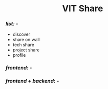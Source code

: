<h1 align="center">
VIT Share
</h1>

### _list: -_
* discover
* share on wall
* tech share
* project share
* profile

### _frontend: -_

### _frontend + backend: -_
